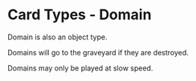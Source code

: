 # Card Types - Domain

Domain is also an object type.

Domains will go to the graveyard if they are destroyed.

Domains may only be played at slow speed.
